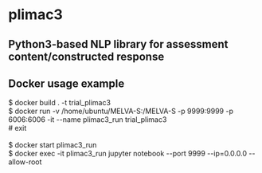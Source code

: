 # plimac3
## Python3-based NLP library for assessment content/constructed response

## Docker usage example
$ docker build . -t trial_plimac3 <br>
$ docker run -v /home/ubuntu/MELVA-S:/MELVA-S -p 9999:9999 -p 6006:6006 -it --name plimac3_run trial_plimac3 <br>
\# exit <br><br>
$ docker start plimac3_run <br>
$ docker exec -it plimac3_run jupyter notebook --port 9999 --ip=0.0.0.0 --allow-root <br>
